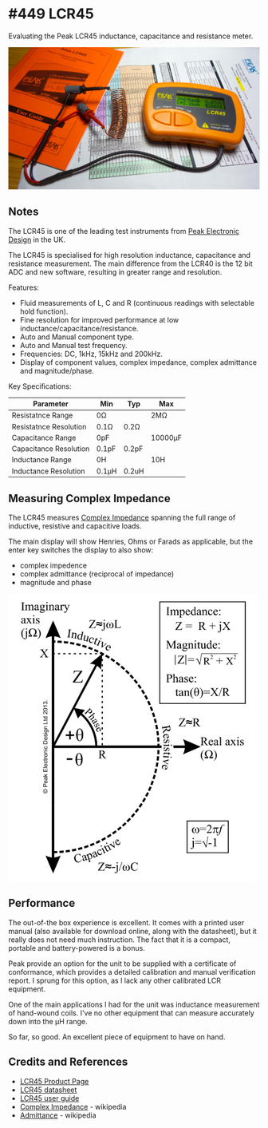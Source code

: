 # #449 LCR45

Evaluating the Peak LCR45 inductance, capacitance and resistance meter.

![Build](./assets/LCR45_build.jpg?raw=true)

## Notes

The LCR45 is one of the leading test instruments from [Peak Electronic Design](https://www.peakelec.co.uk/acatalog/peak-test-instruments.html) in the UK.

The LCR45 is specialised for high resolution inductance, capacitance and resistance measurement.
The main difference from the LCR40 is the 12 bit ADC and new software, resulting in greater range and resolution.

Features:

* Fluid measurements of L, C and R (continuous readings with selectable hold function).
* Fine resolution for improved performance at low inductance/capacitance/resistance.
* Auto and Manual component type.
* Auto and Manual test frequency.
* Frequencies: DC, 1kHz, 15kHz and 200kHz.
* Display of component values, complex impedance, complex admittance and magnitude/phase.


Key Specifications:

| Parameter               | Min   | Typ   | Max |
|-------------------------|-------|-------|-----|
| Resistatnce Range       | 0Ω    |       | 2MΩ |
| Resistatnce Resolution  | 0.1Ω  | 0.2Ω  | |
| Capacitance Range       | 0pF   |       | 10000µF |
| Capacitance Resolution  | 0.1pF | 0.2pF |  |
| Inductance Range        | 0H    |       | 10H |
| Inductance Resolution   | 0.1µH |0.2uH  |  |


## Measuring Complex Impedance

The LCR45 measures [Complex Impedance](https://en.wikipedia.org/wiki/Electrical_impedance#Complex_impedance) spanning the full
range of inductive, resistive and capacitive loads.

The main display will show Henries, Ohms or Farads as applicable, but the enter key switches the display to also show:

* complex impedence
* complex admittance (reciprocal of impedance)
* magnitude and phase

[![complex_impedance](./assets/complex_impedance.jpg?raw=true)](https://www.peakelec.co.uk/acatalog/lcr45-lcr-impedance-meter.html)

## Performance

The out-of-the box experience is excellent. It comes with a printed user manual (also available for download online, along with the datasheet),
but it really does not need much instruction. The fact that it is a compact, portable and battery-powered is a bonus.


Peak provide an option for the unit to be supplied with a certificate of conformance, which provides a detailed calibration and manual verification report.
I sprung for this option, as I lack any other calibrated LCR equipment.

One of the main applications I had for the unit was inductance measurement of hand-wound coils. I've no other equipment that can measure accurately
down into the µH range.

So far, so good. An excellent piece of equipment to have on hand.

## Credits and References

* [LCR45 Product Page](https://www.peakelec.co.uk/acatalog/lcr45-lcr-impedance-meter.html)
* [LCR45 datasheet](http://www.peakelec.co.uk/downloads/lcr45-datasheet-en.pdf)
* [LCR45 user guide](http://www.peakelec.co.uk/downloads/lcr45-userguide-en.pdf)
* [Complex Impedance](https://en.wikipedia.org/wiki/Electrical_impedance#Complex_impedance) - wikipedia
* [Admittance](https://en.wikipedia.org/wiki/Admittance) - wikipedia
